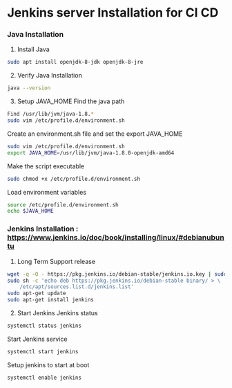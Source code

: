 # Jenkins server Installation for CI CD 
### Java Installation
1. Install Java
```sh
sudo apt install openjdk-8-jdk openjdk-8-jre 
```

2. Verify Java Installation
```sh 
java --version 
```

3. Setup JAVA_HOME 
Find the java path
```sh
Find /usr/lib/jvm/java-1.8.*
sudo vim /etc/profile.d/environment.sh
```
Create an environment.sh file and set the export JAVA_HOME
```sh
sudo vim /etc/profile.d/environment.sh
export JAVA_HOME=/usr/lib/jvm/java-1.8.0-openjdk-amd64
```
Make the script executable
```sh
sudo chmod +x /etc/profile.d/environment.sh
```  
Load environment variables
```sh
source /etc/profile.d/environment.sh
echo $JAVA_HOME
```
### Jenkins Installation : https://www.jenkins.io/doc/book/installing/linux/#debianubuntu
1. Long Term Support release
```sh
wget -q -O - https://pkg.jenkins.io/debian-stable/jenkins.io.key | sudo apt-key add -
sudo sh -c 'echo deb https://pkg.jenkins.io/debian-stable binary/ > \
    /etc/apt/sources.list.d/jenkins.list'
sudo apt-get update
sudo apt-get install jenkins
```
2. Start Jenkins
Jenkins status
```sh
systemctl status jenkins
```
Start Jenkins service
```sh
systemctl start jenkins
```
Setup jenkins to start at boot
```sh
systemctl enable jenkins
```
